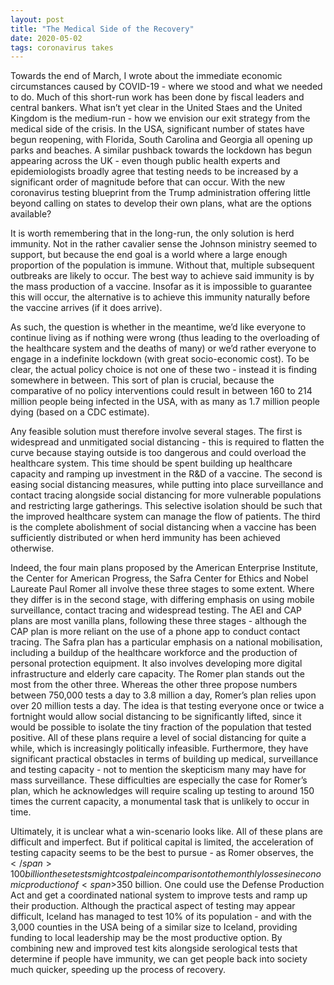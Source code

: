 ```yaml
---
layout: post
title: "The Medical Side of the Recovery"
date: 2020-05-02
tags: coronavirus takes
---
```


Towards the end of March, I wrote about the immediate economic circumstances caused by COVID-19 - where we stood and what we needed to do. Much of this short-run work has been done by fiscal leaders and central bankers. What isn’t yet clear in the United Staes and the United Kingdom is the medium-run - how we envision our exit strategy from the medical side of the crisis. In the USA,  significant number of states have begun reopening, with Florida, South Carolina and Georgia all opening up parks and beaches. A similar pushback towards the lockdown has begun appearing across the UK - even though public health experts and epidemiologists broadly agree that testing needs to be increased by a significant order of magnitude before that can occur. With the new coronavirus testing blueprint from the Trump administration offering little beyond calling on states to develop their own plans, what are the options available?

It is worth remembering that in the long-run, the only solution is herd immunity. Not in the rather cavalier sense the Johnson ministry seemed to support, but because the end goal is a world where a large enough proportion of the population is immune. Without that, multiple subsequent outbreaks are likely to occur. The best way to achieve said immunity is by the mass production of a vaccine. Insofar as it is impossible to guarantee this will occur, the alternative is to achieve this immunity naturally before the vaccine arrives (if it does arrive).

As such, the question is whether in the meantime, we’d like everyone to continue living as if nothing were wrong (thus leading to the overloading of the healthcare system and the deaths of many) or we’d rather everyone to engage in a indefinite lockdown (with great socio-economic cost). To be clear, the actual policy choice is not one of these two - instead it is finding somewhere in between. This sort of plan is crucial, because the comparative of no policy interventions could result in between 160 to 214 million people being infected in the USA, with as many as 1.7 million people dying (based on a CDC estimate).

Any feasible solution must therefore involve several stages. The first is widespread and unmitigated social distancing - this is required to flatten the curve because staying outside is too dangerous and could overload the healthcare system. This time should be spent building up healthcare capacity and ramping up investment in the R&D of a vaccine. The second is easing social distancing measures, while putting into place surveillance and contact tracing alongside social distancing for more vulnerable populations and restricting large gatherings. This selective isolation should be such that the improved healthcare system can manage the flow of patients. The third is the complete abolishment of social distancing when a vaccine has been sufficiently distributed or when herd immunity has been achieved otherwise. 

Indeed, the four main plans proposed by the American Enterprise Institute, the Center for American Progress, the Safra Center for Ethics and Nobel Laureate Paul Romer all involve these three stages to some extent. Where they differ is in the second stage, with differing emphasis on using mobile surveillance, contact tracing and widespread testing. The AEI and CAP plans are most vanilla plans, following these three stages - although the CAP plan is more reliant on the use of a phone app to conduct contact tracing. The Safra plan has a particular emphasis on a national mobilisation, including a buildup of the healthcare workforce and the production of personal protection equipment. It also involves developing more digital infrastructure and elderly care capacity. The Romer plan stands out the most from the other three. Whereas the other three propose numbers between 750,000 tests a day to 3.8 million a day, Romer’s plan relies upon over 20 million tests a day. The idea is that testing everyone once or twice a fortnight would allow social distancing to be significantly lifted, since it would be possible to isolate the tiny fraction of the population that tested positive. All of these plans require a level of social distancing for quite a while, which is increasingly politically infeasible. Furthermore, they have significant practical obstacles in terms of building up medical, surveillance and testing capacity - not to mention the skepticism many may have for mass surveillance. These difficulties are especially the case for Romer’s plan, which he acknowledges will require scaling up testing to around 150 times the current capacity, a monumental task that is unlikely to occur in time.

Ultimately, it is unclear what a win-scenario looks like. All of these plans are difficult and imperfect. But if political capital is limited, the acceleration of testing capacity seems to be the best to pursue - as Romer observes, the <span>$</span>100 billion these tests might cost pale in comparison to the monthly losses in economic production of <span>$</span>350 billion. One could use the Defense Production Act and get a coordinated national system to improve tests and ramp up their production. Although the practical aspect of testing may appear difficult, Iceland has managed to test 10% of its population - and with the 3,000 counties in the USA being of a similar size to Iceland, providing funding to local leadership may be the most productive option. By combining new and improved test kits alongside serological tests that determine if people have immunity, we can get people back into society much quicker, speeding up the process of recovery.

